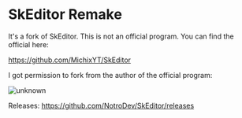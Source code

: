 # SkEditor Remake

It's a fork of SkEditor. This is not an official program. You can find the official here: 

https://github.com/MichixYT/SkEditor


I got permission to fork from the author of the official program:

![unknown](https://user-images.githubusercontent.com/77281214/120937607-b8dea280-c70e-11eb-8808-782630602f91.png)


Releases:
https://github.com/NotroDev/SkEditor/releases
